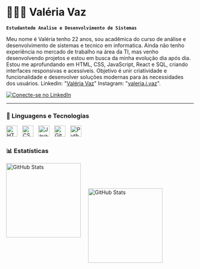 # 👩🏻‍💻 Valéria Vaz

**`Estudantede Analise e Desenvolvimento de Sistemas`**

Meu nome é Valéria tenho 22 anos, sou acadêmica do curso de análise e desenvolvimento de sistemas e tecnico em informatica. Ainda não tenho experiência no mercado de trabalho na área da TI, mas venho desenvolvendo projetos e estou em busca da minha evolução dia após dia. Estou me aprofundando em HTML, CSS, JavaScript, React e SQL, criando interfaces responsivas e acessíveis. Objetivo é unir criatividade e funcionalidade e desenvolver soluções modernas para às necessidades dos usuários.
Linkedin: "[Valéria Vaz](https://www.linkedin.com/in/valeria-vaz-879550212/)"
Instagram: "[valeria.i.vaz](https://www.instagram.com/valeria.i.vaz/)".

<p align="left">
    <a href="https://www.linkedin.com/in/valeria-vaz-879550212/" target="_blank">
        <img 
            alt="Conecte-se no LinkedIn" 
            title="Conecte-se comigo no LinkedIn" 
            src="https://img.shields.io/badge/LinkedIn-Conecte--se-%230077B5?style=for-the-badge&logo=linkedin&logoColor=white"
        />
    </a>
</p>



---

### 🤖 Linguagens e Tecnologias

<img 
    align="left" 
    alt="HTML"
    title="HTML" 
    width="30px" 
    style="padding-right: 10px;" 
    src="https://cdn.jsdelivr.net/gh/devicons/devicon@latest/icons/html5/html5-original.svg" 
/>
<img 
    align="left" 
    alt="CSS" 
    title="CSS"
    width="30px" 
    style="padding-right: 10px;" 
    src="https://cdn.jsdelivr.net/gh/devicons/devicon@latest/icons/css3/css3-original.svg" 
/>
<img 
    align="left" 
    alt="JavaScript" 
    title="JavaScript"
    width="30px" 
    style="padding-right: 10px;" 
    src="https://cdn.jsdelivr.net/gh/devicons/devicon@latest/icons/javascript/javascript-original.svg" 
/>

<img 
    align="left" 
    alt="Git" 
    title="Git"
    width="30px" 
    style="padding-right: 10px;" 
    src="https://cdn.jsdelivr.net/gh/devicons/devicon@latest/icons/git/git-original.svg" 
/>
<img 
    align="left" 
    alt="Python" 
    title="Python"
    width="30px" 
    style="padding-right: 10px;" 
    src="https://cdn.jsdelivr.net/gh/devicons/devicon@latest/icons/python/python-original.svg" 
/>

<br/>
<br/>

### 📊 Estatísticas

<p>
  <img 
    align="left" 
    alt="GitHub Stats" 
    height="200" 
    style="margin-right: 20px;" 
    src="https://github-readme-stats.vercel.app/api?username=ValeriaVaz&show_icons=true&theme=synthwave&include_all_commits=true&locale=pt-br" 
  />

<br/><br/>

<img 
      align="left" 
      alt="GitHub Stats" 
      height="200" 
     style="margin-top: 20px;" 
      src="https://github-readme-stats.vercel.app/api/top-langs/?username=ValeriaVaz&theme=synthwave&layout=compact&custom_title=Tecnologias&langs_count=9" 
  />

</p>
